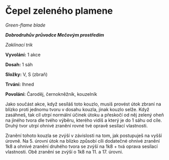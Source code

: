 # Čepel zeleného plamene

*Green-flame blade*

***Dobrodruhův průvodce Mečovým prostředím***

*Zaklínací trik*

**Vyvolání:** 1 akce

**Dosah:** 1 sáh

**Složky:** V, S (zbraň)

**Trvání:** Ihned

**Povolání:** Čaroděj, černokněžník, kouzelník

Jako součást akce, když sesíláš toto kouzlo, musíš provést útok zbraní na blízko proti jednomu tvoru v dosahu kouzla, jinak kouzlo selže. Když zasáhneš, tak cíl utrpí normální účinek útoku a přeskočí od něj zelený oheň na jiného tvora dle tvého výběru, kterého vidíš a který je do 1 sáhu od cíle. Druhý tvor utrpí ohnivé zranění rovné tvé opravě sesílací vlastnosti.

Zranění tohoto kouzla se zvýší v závislosti na tom, jak postupuješ na vyšší úrovně. Na 5. úrovni útok na blízko způsobí cíli dodatečné ohnivé zranění 1k8 a ohnivé zranění druhého tvora se zvýší na 1k8 + tvá oprava sesílací vlastnosti. Obě zranění se zvýší o 1k8 na 11. a 17. úrovni.
<!--stackedit_data:
eyJoaXN0b3J5IjpbLTk2ODY2MDA3Nyw3MzA5OTgxMTZdfQ==
-->